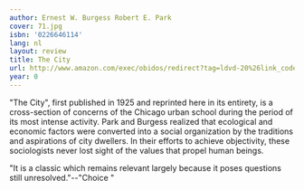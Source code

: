 ```yaml
---
author: Ernest W. Burgess Robert E. Park
cover: 71.jpg
isbn: '0226646114'
lang: nl
layout: review
title: The City
url: http://www.amazon.com/exec/obidos/redirect?tag=ldvd-20%26link_code=xm2%26camp=2025%26creative=165953%26path=http://www.amazon.com/gp/redirect.html%253fASIN=0226646114%2526tag=ldvd-20%2526lcode=xm2%2526cID=2025%2526ccmID=165953%2526location=/o/ASIN/0226646114%25253FSubscriptionId=0VJDVJ14KM0P0VXDCQ82
year: 0
---
```

"The City", first published in 1925 and reprinted here in its entirety, is a cross-section of concerns of the Chicago urban school during the period of its most intense activity. Park and Burgess realized that ecological and economic factors were converted into a social organization by the traditions and aspirations of city dwellers. In their efforts to achieve objectivity, these sociologists never lost sight of the values that propel human beings. 

"It is a classic which remains relevant largely because it poses questions still unresolved."--"Choice "
